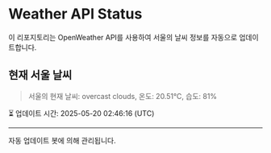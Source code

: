 
# Weather API Status

이 리포지토리는 OpenWeather API를 사용하여 서울의 날씨 정보를 자동으로 업데이트합니다.

## 현재 서울 날씨
> 서울의 현재 날씨: overcast clouds, 온도: 20.51°C, 습도: 81%

⏳ 업데이트 시간: 2025-05-20 02:46:16 (UTC)

---
자동 업데이트 봇에 의해 관리됩니다.

